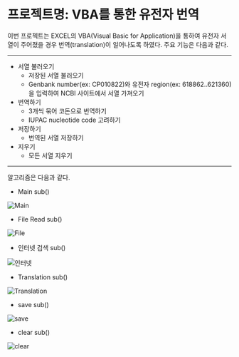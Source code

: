 # 프로젝트명: VBA를 통한 유전자 번역

이번 프로젝트는 EXCEL의 VBA(Visual Basic for Application)을 통하여 유전자 서열이 주어졌을 경우 번역(translation)이 일어나도록 하였다. 주요 기능은 다음과 같다.

-----

- 서열 불러오기
  - 저장된 서열 불러오기
  - Genbank number(ex: CP010822)와 유전자 region(ex: 618862..621360)을 입력하여 NCBI 사이트에서 서열 가져오기
- 번역하기
  - 3개씩 묶어 코돈으로 번역하기
  - IUPAC nucleotide code 고려하기
- 저장하기
  - 번역된 서열 저장하기
- 지우기
  - 모든 서열 지우기
  
-----

알고리즘은 다음과 같다.

- Main sub()

![Main](https://biology-statistics-programming.tistory.com/6)

- File Read sub()

![File](C:/Users/ay190130/Desktop/Final_Project/6.png)

- 인터넷 검색 sub()

![인터넷](C:/Users/ay190130/Desktop/Final_Project/7.png)

- Translation sub()

![Translation](C:/Users/ay190130/Desktop/Final_Project/8.png)

- save sub()

![save](C:/Users/ay190130/Desktop/Final_Project/9.png)

- clear sub()

![clear](C:/Users/ay190130/Desktop/Final_Project/10.png)
